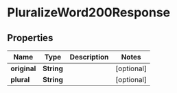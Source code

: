 

# PluralizeWord200Response


## Properties

| Name | Type | Description | Notes |
|------------ | ------------- | ------------- | -------------|
|**original** | **String** |  |  [optional] |
|**plural** | **String** |  |  [optional] |



